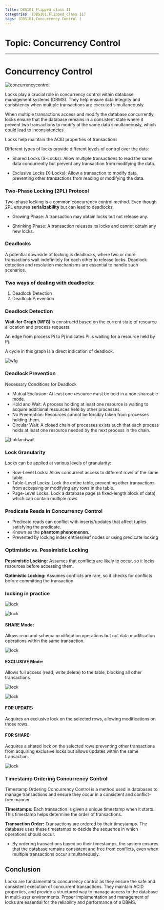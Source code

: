```yaml
---
Title: DBS101 Flipped class 11
categories: (DBS101,Flipped_class 11)
tags: (DBS101,Concurrency Control )
---
```

# Topic: Concurrency Control  
----

# Concurrency Control 

![concurrencycontrol](/assets/img/concurrency.png)

Locks play a crucial role in concurrency control within database management systems (DBMS). They help ensure data integrity and consistency when multiple transactions are executed simultaneously.

When multiple transactions access and modify the database concurrently, locks ensure that the database remains in a consistent state where it prevent two transactions to modify at the same data simultaneously, which could lead to inconsistencies.

Locks help maintain the ACID properties of transactions

Different types of locks provide different levels of control over the data:

- Shared Locks (S-Locks): Allow multiple transactions to read the same data concurrently but prevent any transaction from modifying the data.

- Exclusive Locks (X-Locks): Allow a transaction to modify data, preventing other transactions from reading or modifying the data.

### Two-Phase Locking (2PL) Protocol

Two-phase locking is a common concurrency control method. Even though 2PL ensures <b>serializability</b> but can lead to deadlocks.

- Growing Phase: A transaction may obtain locks but not release any.

- Shrinking Phase: A transaction releases its locks and cannot obtain any new locks.

### Deadlocks
A potential downside of locking is deadlocks, where two or more transactions wait indefinitely for each other to release locks. Deadlock detection and resolution mechanisms are essential to handle such scenarios.

### Two ways of dealing with deadlocks:
1. Deadlock Detection
2. Deadlock Prevention

### Deadlock Detection
<b>Wait-for Graph (WFG)</b> is constructd based on the current state of resource allocation and process requests.

An edge from process Pi to Pj indicates Pi is waiting for a resource held by Pj.

A cycle in this graph is a direct indication of deadlock.

![wfg](/assets/img/wfg.png)

### Deadlock Prevention
Necessary Conditions for Deadlock

- Mutual Exclusion: At least one resource must be held in a non-shareable mode.
- Hold and Wait: A process holding at least one resource is waiting to acquire additional resources held by other processes.
- No Preemption: Resources cannot be forcibly taken from processes holding them.
- Circular Wait: A closed chain of processes exists such that each process holds at least one resource needed by the next process in the chain.

![holdandwait](/assets/img/holdnwait.png)
### Lock Granularity
Locks can be applied at various levels of granularity:

- Row-Level Locks: Allow concurrent access to different rows of the same table.
- Table-Level Locks: Lock the entire table, preventing other transactions from accessing or modifying any rows in the table.
- Page-Level Locks: Lock a database page (a fixed-length block of data), which can contain multiple rows.


### Predicate Reads in Concurrency Control
- Predicate reads can conflict with inserts/updates that affect tuples satisfying the predicate.
- Known as the <b> phantom phenomenon.</b>
- Prevented by locking index entries/leaf nodes or using predicate locking


### Optimistic vs. Pessimistic Locking

<b>Pessimistic Locking:</b> Assumes that conflicts are likely to occur, so it locks resources before accessing them.

<b>Optimistic Locking:</b> Assumes conflicts are rare, so it checks for conflicts before committing the transaction.

### locking in practice 

![lock](/assets/img/lock.png)

![lock](/assets/img/lock1.png)

#### SHARE Mode:
Allows read and schema modification operations but not data modification operations within the same transaction.

![lock](/assets/img/lock2.png)

#### EXCLUSIVE Mode: 
Allows full access (read, write,delete) to the table, blocking all other transactions.

![lock](/assets/img/lock3.png)

![lock](/assets/img/lock4.png)

#### FOR UPDATE: 
Acquires an exclusive lock on the selected rows, allowing modifications on those rows.

#### FOR SHARE:
Acquires a shared lock on the selected rows,preventing other transactions from acquiring exclusive locks but allows updates within the same transaction.

![lock](/assets/img/lock5.png)

### Timestamp Ordering Concurrency Control
Timestamp Ordering Concurrency Control is a method used in databases to manage transactions and ensure they occur in a consistent and conflict-free manner.

<b>Timestamps:</b> Each transaction is given a unique timestamp when it starts. This timestamp helps determine the order of transactions.

<b>Transaction Order:</b> Transactions are ordered by their timestamps. The database uses these timestamps to decide the sequence in which operations should occur.

- By ordering transactions based on their timestamps, the system ensures that the database remains consistent and free from conflicts, even when multiple transactions occur simultaneously.

## Conclusion
Locks are fundamental to concurrency control as they ensure the safe and consistent execution of concurrent transactions. They maintain ACID properties, and provide a structured way to manage access to the database in multi-user environments. Proper implementation and management of locks are essential for the reliability and performance of a DBMS.




